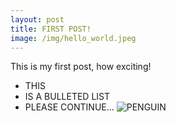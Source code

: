 ```yaml
---
layout: post
title: FIRST POST!
image: /img/hello_world.jpeg
---
```


This is my first post, how exciting!

  - THIS
  - IS A BULLETED LIST
  - PLEASE CONTINUE...
  ![PENGUIN](https://www.google.com/url?sa=i&url=https%3A%2F%2Fnationalzoo.si.edu%2Fanimals%2Fbobcat&psig=AOvVaw1JuQeu36cTVGDm0yejuR31&ust=1576259864720000&source=images&cd=vfe&ved=0CAIQjRxqFwoTCIDlm93XsOYCFQAAAAAdAAAAABAD)
